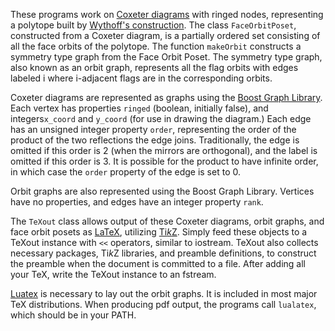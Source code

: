 These programs work on [Coxeter diagrams](https://en.wikipedia.org/wiki/Coxeter%E2%80%93Dynkin_diagram) with ringed nodes, representing a polytope built by [Wythoff's construction](https://en.wikipedia.org/wiki/Wythoff_construction).
The class `FaceOrbitPoset`, constructed from a Coxeter diagram,
is a partially ordered set consisting of all the face orbits of the polytope.
The function `makeOrbit` constructs a symmetry type graph from the Face Orbit Poset.
The symmetry type graph, also known as an orbit graph, represents all the flag orbits
with edges labeled i where i-adjacent flags are in the corresponding orbits.

Coxeter diagrams are represented as graphs using the [Boost Graph Library](http://www.boost.org/doc/libs/release/libs/graph/doc/index.html).
Each vertex has properties `ringed` (boolean, initially false),
and integers`x_coord` and `y_coord` (for use in drawing the diagram.)
Each edge has an unsigned integer property `order`,
representing the order of the product of the two reflections the edge joins.
Traditionally, the edge is omitted if this order is 2 (when the mirrors are orthogonal),
and the label is omitted if this order is 3.
It is possible for the product to have infinite order, in which case
the `order` property of the edge is set to 0.

Orbit graphs are also represented using the Boost Graph Library.
Vertices have no properties, and edges have an integer property `rank`.

The `TeXout` class allows output of these Coxeter diagrams, orbit graphs,
and face orbit posets as [LaTeX](https://www.latex-project.org/),
utilizing [Ti*k*Z](https://www.ctan.org/pkg/pgf).
Simply feed these objects to a TeXout instance with `<<` operators,
similar to iostream. TeXout also collects necessary packages, Ti*k*Z libraries,
and preamble definitions, to construct the preamble when the document
is committed to a file.
After adding all your TeX, write the TeXout instance to an fstream.

[Luatex](http://www.luatex.org/) is necessary to lay out the orbit graphs.
It is included in most major TeX distributions.
When producing pdf output, the programs call `lualatex`, which should be
in your PATH.
